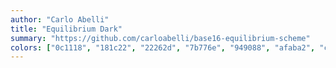 ```yaml
---
author: "Carlo Abelli"
title: "Equilibrium Dark"
summary: "https://github.com/carloabelli/base16-equilibrium-scheme"
colors: ["0c1118", "181c22", "22262d", "7b776e", "949088", "afaba2", "cac6bd", "e7e2d9", "f04339", "df5923", "bb8801", "7f8b00", "00948b", "008dd1", "6a7fd2", "e3488e"]
---
```

